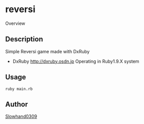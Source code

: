 # reversi


Overview
## Description
Simple Reversi game made with DxRuby
- DxRuby  http://dxruby.osdn.jp
Operating in Ruby1.9.X system

## Usage
    ruby main.rb

## Author
[Slowhand0309](https://github.com/Slowhand0309)
